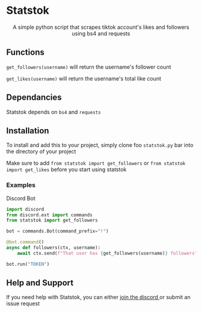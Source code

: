 # Statstok
<center> A simple python script that scrapes tiktok account's likes and followers using bs4 and requests </center>

## Functions

```get_followers(username)``` will return the username's follower count


```get_likes(username)``` will return the username's total like count

## Dependancies

Statstok depends on `bs4` and `requests`

## Installation

To install and add this to your project, simply clone foo `statstok.py` bar into the directory of your project 

Make sure to add `from statstok import get_followers` or `from statstok import get_likes` before you start using statstok

### Examples

Discord Bot

``` python
import discord
from discord.ext import commands
from statstok import get_followers

bot = commands.Bot(command_prefix="!")

@bot.command()
async def followers(ctx, username):
    await ctx.send(f"That user has {get_followers(username)} followers")

bot.run("TOKEN")
```


## Help and Support

If you need help with Statstok, you can either <a href="discord.gg/MwmnXNsjsj"> join the discord </a> or submit an issue request
